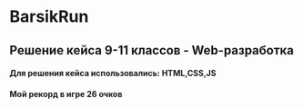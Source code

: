 # BarsikRun
## Решение кейса 9-11 классов - Web-разработка
#### Для решения кейса использовались: HTML,CSS,JS
#### Мой рекорд в игре 26 очков

